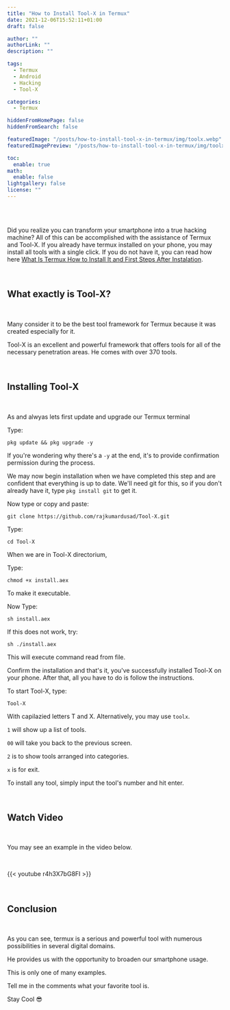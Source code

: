 ```yaml
---
title: "How to Install Tool-X in Termux"
date: 2021-12-06T15:52:11+01:00
draft: false

author: ""
authorLink: ""
description: ""

tags:
  - Termux
  - Android
  - Hacking
  - Tool-X

categories:
  - Termux

hiddenFromHomePage: false
hiddenFromSearch: false

featuredImage: "/posts/how-to-install-tool-x-in-termux/img/toolx.webp"
featuredImagePreview: "/posts/how-to-install-tool-x-in-termux/img/toolx.webp"

toc:
  enable: true
math:
  enable: false
lightgallery: false
license: ""
---
```


<br/>
<br/>

Did you realize you can transform your smartphone into a true hacking machine? All of this can be accomplished with the assistance of Termux and Tool-X.
If you already have termux installed on your phone, you may install all tools with a single click.
If you do not have it, you can read how here [What Is Termux How to Install It and First Steps After Instalation](https://www.uptech.cf/what-is-termux-how-to-install-it-and-first-steps-after-instalation/).

<br/>

## What exactly is Tool-X?

<br/>

Many consider it to be the best tool framework for Termux because it was created especially for it.

Tool-X is an excellent and powerful framework that offers tools for all of the necessary penetration areas.
He comes with over 370 tools.

<br/>

## Installing Tool-X

<br/>

As and alwyas lets first update and upgrade our Termux terminal

Type:

```
pkg update && pkg upgrade -y
```

If you're wondering why there's a `-y` at the end, it's to provide confirmation permission during the process.

We may now begin installation when we have completed this step and are confident that everything is up to date. We'll need git for this, so if you don't already have it, type `pkg install git` to get it.

Now type or copy and paste:

```
git clone https://github.com/rajkumardusad/Tool-X.git
```

Type:

```
cd Tool-X
```

When we are in Tool-X directorium,

Type:

```
chmod +x install.aex
```

To make it executable.

Now Type:

```
sh install.aex
```

If this does not work, try:

```
sh ./install.aex
```

This will execute command read from file.

Confirm the installation and that's it, you've successfully installed Tool-X on your phone.
After that, all you have to do is follow the instructions.

To start Tool-X, type:

`Tool-X`

With capilazied letters T and X.
Alternatively, you may use `toolx`.

`1` will show up a list of tools.

`00` will take you back to the previous screen.

`2` is to show tools arranged into categories.

`x` is for exit.

To install any tool, simply input the tool's number and hit enter.

<br/>

## Watch Video

<br/>

You may see an example in the video below.

<br/>

{{< youtube r4h3X7bG8FI >}}

<br/>

## Conclusion

<br/>

As you can see, termux is a serious and powerful tool with numerous possibilities in several digital domains.

He provides us with the opportunity to broaden our smartphone usage.

This is only one of many examples.

Tell me in the comments what your favorite tool is.

Stay Cool 😎

<br/>
